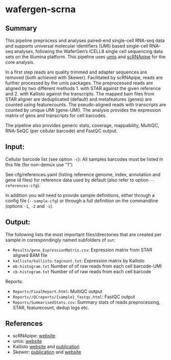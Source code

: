 # wafergen-scrna

## Summary

This pipeline preprocess and analyses paired-end single-cell RNA-seq
data and supports universal molecular identifiers (UMI) based
single-cell RNA-seq analyses, following the WaferGen’s ICELL8 single
cell sequencing data sets on the Illumina platform. This pipeline uses
[umis](https://github.com/vals/umis) and [scRNApipe](https://github.com/MarinusVL/scRNApipe)
for the core analysis.

In a first step reads are quality trimmed and adapter sequences are
removed (both achieved with Skewer). Facilitated by scRNApipe,
reads are further processed by the umis packages. The preprocessed reads
are aligned by two different methods  1. with STAR against the given
reference and 2. with Kallisto against the transcripts.  The mapped bam files from STAR aligner are
deduplicated (default) and metafeatures (genes) are counted using
featurecounts. The pseudo-aligned reads with transcripts are counted
by unique UMI (gene-UMI). The analysis provides the expression
matrix of gens and transcripts for cell barcodes.

The pipeline also provides generic stats, coverage, mappability,
MultiQC, RNA-SeQC (per cellular barcode) and FastQC output.


## Input:

Cellular barcode list (see option `-c`): All samples barcodes must be
listed in this file (for non-demux use "1")

See cfg/references.yaml (listing reference genome, index, annotation
and gene id files) for reference data used by default (also refer to
option `--references-cfg`).

In addition you will need to provide sample definitions, either
through a config file (`--sample-cfg`) or through a full definition on
the commandline (options `-1`, `-2` and `-s`).

## Output:

The following lists the most important files/directories that are
created per sample in correspondingly named subfolders of `out`:

- `Results/gene_ExpressionMatrix.csv`: Expression matrix from STAR aligned BAM file
- `kallisto/kallisto.tagcount.txt`: Expression matrix by Kallisto
- `mb-histogram.txt` Number of of raw reads from each cell barcode-UMI
- `cb-histogram.txt` Number of of raw reads from each cell barcode

Reports:
- `Reports/FinalReport.html`: MultiQC output
- `Reports//QCreports/{sample}_fastqc.html`: FastQC output
- `Reports/SummarisedStats.csv`: Summary stats of reads preprocessing, STAR, featurecount, dedup logs etc.

## References

- scRNApipe: [website](https://github.com/MarinusVL/scRNApipe)
- umis: [website](https://github.com/vals/umis)
- Kallisto [website](https://pachterlab.github.io/kallisto/about) and [publication](https://www.ncbi.nlm.nih.gov/pubmed/27043002)
- Skewer: [publication](https://www.ncbi.nlm.nih.gov/pubmed/24925680) and [website](https://github.com/relipmoc/skewer)
